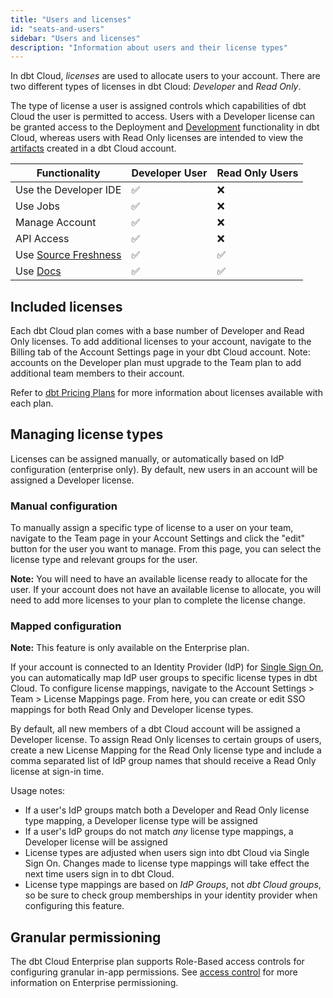 ```yaml
---
title: "Users and licenses"
id: "seats-and-users"
sidebar: "Users and licenses"
description: "Information about users and their license types"
---
```


In dbt Cloud, _licenses_ are used to allocate users to your account. There are two
different types of licenses in dbt Cloud: _Developer_ and _Read Only_.

The type of license a user is assigned controls which capabilities of dbt
Cloud the user is permitted to access. Users with a Developer license can be
granted access to the Deployment and [Development](/docs/cloud/develop-in-the-cloud) functionality
in dbt Cloud, whereas users with Read Only licenses are intended to view the
[artifacts](/docs/deploy/artifacts) created in a dbt Cloud account.

| Functionality | Developer User | Read Only Users |
| ------------- | -------------- | --------------- |
| Use the Developer IDE | ✅ | ❌ |
| Use Jobs | ✅ | ❌ |
| Manage Account | ✅ | ❌ |
| API Access | ✅ | ❌ |
| Use [Source Freshness](/docs/deploy/source-freshness) | ✅ | ✅ |
| Use [Docs](/docs/collaborate/build-and-view-your-docs) | ✅ | ✅ |

## Included licenses

Each dbt Cloud plan comes with a base number of Developer and Read Only licenses.
To add additional licenses to your account, navigate to the Billing tab of the
Account Settings page in your dbt Cloud account. Note: accounts on the Developer
plan must upgrade to the Team plan to add additional team members to their
account.

Refer to [dbt Pricing Plans](https://www.getdbt.com/pricing/) for more information about licenses available with each plan.

<FAQ src="Accounts/add-delete-users" />

## Managing license types

Licenses can be assigned manually, or automatically based on IdP configuration
(enterprise only). By default, new users in an account will be assigned a
Developer license.

### Manual configuration

To manually assign a specific type of license to a user on your team, navigate
to the Team page in your Account Settings and click the "edit" button for the user
you want to manage. From this page, you can select the license type and relevant
groups for the user.

**Note:** You will need to have an available license ready
to allocate for the user. If your account does not have an available license to
allocate, you will need to add more licenses to your plan to complete the license
change.

<Lightbox src="/img/docs/dbt-cloud/access-control/license-manual.png"
          title="Manually assigning licenses"/>

### Mapped configuration

**Note:** This feature is only available on the Enterprise plan.

If your account is connected to an Identity Provider (IdP) for [Single Sign
On](/docs/cloud/manage-access/sso-overview), you can automatically map IdP user
groups to specific license types in dbt Cloud. To configure license mappings,
navigate to the Account Settings &gt; Team &gt; License Mappings page. From
here, you can create or edit SSO mappings for both Read Only and Developer
license types.

By default, all new members of a dbt Cloud account will be assigned a Developer
license. To assign Read Only licenses to certain groups of users, create a new
License Mapping for the Read Only license type and include a comma separated
list of IdP group names that should receive a Read Only license at sign-in time.

<Lightbox src="/img/docs/dbt-cloud/access-control/license-mapping.png"
          title="Configuring IdP group license mapping"/>

Usage notes:
- If a user's IdP groups match both a Developer and Read Only license type
  mapping, a Developer license type will be assigned
- If a user's IdP groups do not match _any_ license type mappings, a Developer
  license will be assigned
- License types are adjusted when users sign into dbt Cloud via Single Sign On.
  Changes made to license type mappings will take effect the next time users
  sign in to dbt Cloud.
- License type mappings are based on _IdP Groups_, not _dbt Cloud groups_, so be
  sure to check group memberships in your identity provider when configuring
  this feature.


## Granular permissioning

The dbt Cloud Enterprise plan supports Role-Based access controls for
configuring granular in-app permissions. See [access control](/docs/cloud/manage-access/about-user-access)
for more information on Enterprise permissioning.

